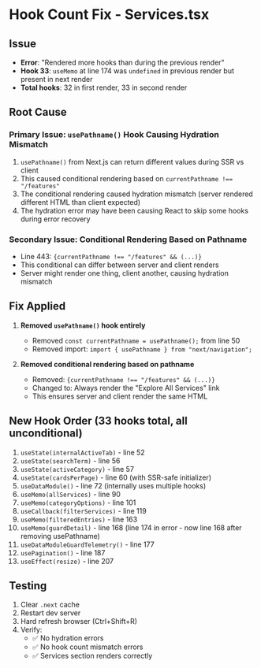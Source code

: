 # Hook Count Fix - Services.tsx

## Issue
- **Error**: "Rendered more hooks than during the previous render"
- **Hook 33**: `useMemo` at line 174 was `undefined` in previous render but present in next render
- **Total hooks**: 32 in first render, 33 in second render

## Root Cause

### Primary Issue: `usePathname()` Hook Causing Hydration Mismatch
1. `usePathname()` from Next.js can return different values during SSR vs client
2. This caused conditional rendering based on `currentPathname !== "/features"`
3. The conditional rendering caused hydration mismatch (server rendered different HTML than client expected)
4. The hydration error may have been causing React to skip some hooks during error recovery

### Secondary Issue: Conditional Rendering Based on Pathname
- Line 443: `{currentPathname !== "/features" && (...)}`
- This conditional can differ between server and client renders
- Server might render one thing, client another, causing hydration mismatch

## Fix Applied

1. **Removed `usePathname()` hook entirely**
   - Removed `const currentPathname = usePathname();` from line 50
   - Removed import: `import { usePathname } from "next/navigation";`

2. **Removed conditional rendering based on pathname**
   - Removed: `{currentPathname !== "/features" && (...)}`
   - Changed to: Always render the "Explore All Services" link
   - This ensures server and client render the same HTML

## New Hook Order (33 hooks total, all unconditional)

1. `useState(internalActiveTab)` - line 52
2. `useState(searchTerm)` - line 56
3. `useState(activeCategory)` - line 57
4. `useState(cardsPerPage)` - line 60 (with SSR-safe initializer)
5. `useDataModule()` - line 72 (internally uses multiple hooks)
6. `useMemo(allServices)` - line 90
7. `useMemo(categoryOptions)` - line 101
8. `useCallback(filterServices)` - line 119
9. `useMemo(filteredEntries)` - line 163
10. `useMemo(guardDetail)` - line 168 (line 174 in error - now line 168 after removing usePathname)
11. `useDataModuleGuardTelemetry()` - line 177
12. `usePagination()` - line 187
13. `useEffect(resize)` - line 207

## Testing
1. Clear `.next` cache
2. Restart dev server
3. Hard refresh browser (Ctrl+Shift+R)
4. Verify:
   - ✅ No hydration errors
   - ✅ No hook count mismatch errors
   - ✅ Services section renders correctly

